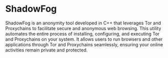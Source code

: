 # ShadowFog
ShadowFog is an anonymity tool developed in C++ that leverages Tor and Proxychains to facilitate secure and anonymous web browsing. This utility automates the entire process of installing, configuring, and executing Tor and Proxychains on your system. It allows users to run browsers and other applications through Tor and Proxychains seamlessly, ensuring your online activities remain private and protected.


